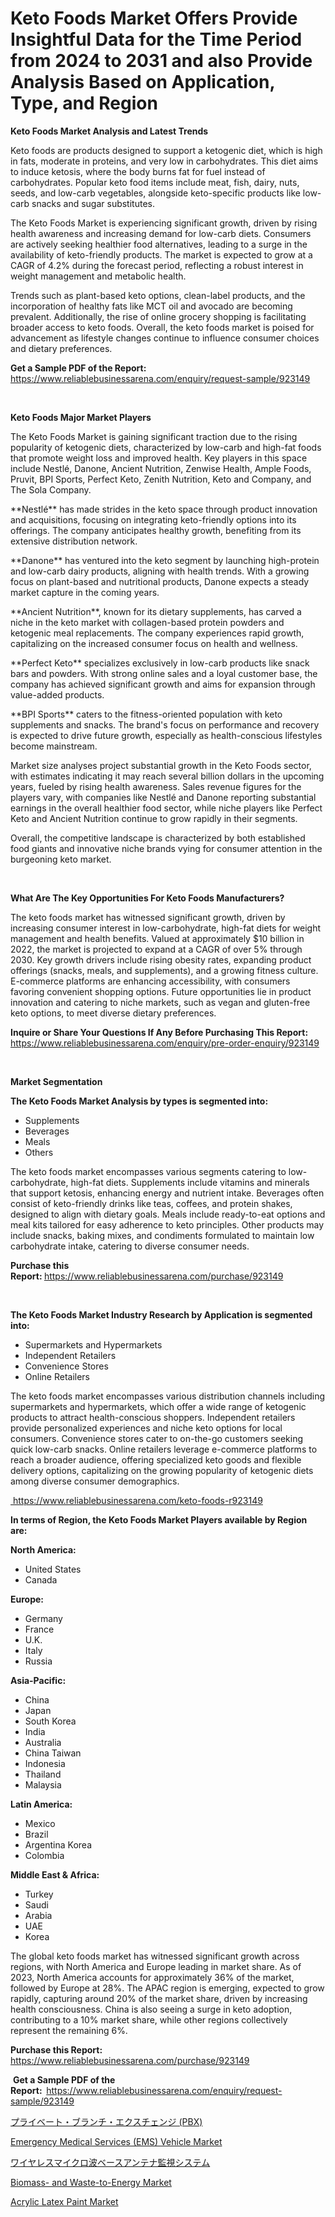 <p><h1>Keto Foods Market Offers Provide Insightful Data for the Time Period from 2024 to 2031 and also Provide Analysis Based on Application, Type, and Region</h1></p><p><strong>Keto Foods Market Analysis and Latest Trends</strong></p>
<p><p>Keto foods are products designed to support a ketogenic diet, which is high in fats, moderate in proteins, and very low in carbohydrates. This diet aims to induce ketosis, where the body burns fat for fuel instead of carbohydrates. Popular keto food items include meat, fish, dairy, nuts, seeds, and low-carb vegetables, alongside keto-specific products like low-carb snacks and sugar substitutes.</p><p>The Keto Foods Market is experiencing significant growth, driven by rising health awareness and increasing demand for low-carb diets. Consumers are actively seeking healthier food alternatives, leading to a surge in the availability of keto-friendly products. The market is expected to grow at a CAGR of 4.2% during the forecast period, reflecting a robust interest in weight management and metabolic health. </p><p>Trends such as plant-based keto options, clean-label products, and the incorporation of healthy fats like MCT oil and avocado are becoming prevalent. Additionally, the rise of online grocery shopping is facilitating broader access to keto foods. Overall, the keto foods market is poised for advancement as lifestyle changes continue to influence consumer choices and dietary preferences.</p></p>
<p><strong>Get a Sample PDF of the Report:&nbsp;</strong> <a href="https://www.reliablebusinessarena.com/enquiry/request-sample/923149">https://www.reliablebusinessarena.com/enquiry/request-sample/923149</a></p>
<p>&nbsp;</p>
<p><strong>Keto Foods Major Market Players</strong></p>
<p><p>The Keto Foods Market is gaining significant traction due to the rising popularity of ketogenic diets, characterized by low-carb and high-fat foods that promote weight loss and improved health. Key players in this space include Nestlé, Danone, Ancient Nutrition, Zenwise Health, Ample Foods, Pruvit, BPI Sports, Perfect Keto, Zenith Nutrition, Keto and Company, and The Sola Company.</p><p>**Nestlé** has made strides in the keto space through product innovation and acquisitions, focusing on integrating keto-friendly options into its offerings. The company anticipates healthy growth, benefiting from its extensive distribution network.</p><p>**Danone** has ventured into the keto segment by launching high-protein and low-carb dairy products, aligning with health trends. With a growing focus on plant-based and nutritional products, Danone expects a steady market capture in the coming years.</p><p>**Ancient Nutrition**, known for its dietary supplements, has carved a niche in the keto market with collagen-based protein powders and ketogenic meal replacements. The company experiences rapid growth, capitalizing on the increased consumer focus on health and wellness.</p><p>**Perfect Keto** specializes exclusively in low-carb products like snack bars and powders. With strong online sales and a loyal customer base, the company has achieved significant growth and aims for expansion through value-added products.</p><p>**BPI Sports** caters to the fitness-oriented population with keto supplements and snacks. The brand's focus on performance and recovery is expected to drive future growth, especially as health-conscious lifestyles become mainstream.</p><p>Market size analyses project substantial growth in the Keto Foods sector, with estimates indicating it may reach several billion dollars in the upcoming years, fueled by rising health awareness. Sales revenue figures for the players vary, with companies like Nestlé and Danone reporting substantial earnings in the overall healthier food sector, while niche players like Perfect Keto and Ancient Nutrition continue to grow rapidly in their segments. </p><p>Overall, the competitive landscape is characterized by both established food giants and innovative niche brands vying for consumer attention in the burgeoning keto market.</p></p>
<p>&nbsp;</p>
<p><strong>What Are The Key Opportunities For Keto Foods Manufacturers?</strong></p>
<p><p>The keto foods market has witnessed significant growth, driven by increasing consumer interest in low-carbohydrate, high-fat diets for weight management and health benefits. Valued at approximately $10 billion in 2022, the market is projected to expand at a CAGR of over 5% through 2030. Key growth drivers include rising obesity rates, expanding product offerings (snacks, meals, and supplements), and a growing fitness culture. E-commerce platforms are enhancing accessibility, with consumers favoring convenient shopping options. Future opportunities lie in product innovation and catering to niche markets, such as vegan and gluten-free keto options, to meet diverse dietary preferences.</p></p>
<p><strong>Inquire or Share Your Questions If Any Before Purchasing This Report:</strong> <a href="https://www.reliablebusinessarena.com/enquiry/pre-order-enquiry/923149">https://www.reliablebusinessarena.com/enquiry/pre-order-enquiry/923149</a></p>
<p>&nbsp;</p>
<p><strong>Market Segmentation</strong></p>
<p><strong>The Keto Foods Market Analysis by types is segmented into:</strong></p>
<p><ul><li>Supplements</li><li>Beverages</li><li>Meals</li><li>Others</li></ul></p>
<p><p>The keto foods market encompasses various segments catering to low-carbohydrate, high-fat diets. Supplements include vitamins and minerals that support ketosis, enhancing energy and nutrient intake. Beverages often consist of keto-friendly drinks like teas, coffees, and protein shakes, designed to align with dietary goals. Meals include ready-to-eat options and meal kits tailored for easy adherence to keto principles. Other products may include snacks, baking mixes, and condiments formulated to maintain low carbohydrate intake, catering to diverse consumer needs.</p></p>
<p><strong>Purchase this Report:&nbsp;</strong><a href="https://www.reliablebusinessarena.com/purchase/923149">https://www.reliablebusinessarena.com/purchase/923149</a></p>
<p>&nbsp;</p>
<p><strong>The Keto Foods Market Industry Research by Application is segmented into:</strong></p>
<p><ul><li>Supermarkets and Hypermarkets</li><li>Independent Retailers</li><li>Convenience Stores</li><li>Online Retailers</li></ul></p>
<p><p>The keto foods market encompasses various distribution channels including supermarkets and hypermarkets, which offer a wide range of ketogenic products to attract health-conscious shoppers. Independent retailers provide personalized experiences and niche keto options for local consumers. Convenience stores cater to on-the-go customers seeking quick low-carb snacks. Online retailers leverage e-commerce platforms to reach a broader audience, offering specialized keto goods and flexible delivery options, capitalizing on the growing popularity of ketogenic diets among diverse consumer demographics.</p></p>
<p><a href="https://www.reliablebusinessarena.com/keto-foods-r923149">&nbsp;https://www.reliablebusinessarena.com/keto-foods-r923149</a></p>
<p><strong>In terms of Region, the Keto Foods Market Players available by Region are:</strong></p>
<p>
    <p> <strong> North America: </strong>
        <ul>
            <li>United States</li>
            <li>Canada</li>
        </ul>
        </p> 
    <p> <strong> Europe: </strong>
        <ul>
            <li>Germany</li>
            <li>France</li>
            <li>U.K.</li>
            <li>Italy</li>
            <li>Russia</li>
        </ul>
        </p> 
    <p> <strong> Asia-Pacific: </strong>
        <ul>
            <li>China</li>
            <li>Japan</li>
            <li>South Korea</li>
            <li>India</li>
            <li>Australia</li>
            <li>China Taiwan</li>
            <li>Indonesia</li>
            <li>Thailand</li>
            <li>Malaysia</li>
        </ul>
        </p> 
    <p> <strong> Latin America: </strong>
        <ul>
            <li>Mexico</li>
            <li>Brazil</li>
            <li>Argentina Korea</li>
            <li>Colombia</li>
        </ul>
        </p> 
    <p> <strong> Middle East & Africa: </strong>
        <ul>
            <li>Turkey</li>
            <li>Saudi</li>
            <li>Arabia</li>
            <li>UAE</li>
            <li>Korea</li>
        </ul>
    </p>
    </p>
<p><p>The global keto foods market has witnessed significant growth across regions, with North America and Europe leading in market share. As of 2023, North America accounts for approximately 36% of the market, followed by Europe at 28%. The APAC region is emerging, expected to grow rapidly, capturing around 20% of the market share, driven by increasing health consciousness. China is also seeing a surge in keto adoption, contributing to a 10% market share, while other regions collectively represent the remaining 6%.</p></p>
<p><strong>Purchase this Report: </strong><a href="https://www.reliablebusinessarena.com/purchase/923149">https://www.reliablebusinessarena.com/purchase/923149</a></p>
<p>&nbsp;<strong>Get a Sample PDF of the Report:&nbsp;&nbsp;</strong><a href="https://www.reliablebusinessarena.com/enquiry/request-sample/923149">https://www.reliablebusinessarena.com/enquiry/request-sample/923149</a></p>
<p><strong></strong></p>
<p><p><a href="https://medium.com/@eunawiegad2023/private-branch-exchange-pbx-market-%E3%81%AF-%E3%82%B3%E3%82%B9%E3%83%88%E7%AE%A1%E7%90%86%E3%81%A8%E5%8A%B9%E7%8E%87%E5%90%91%E4%B8%8A%E3%82%92%E5%84%AA%E5%85%88%E3%81%97%E3%81%BE%E3%81%99-%E3%81%95%E3%82%89%E3%81%AB-%E5%A0%B1%E5%91%8A%E6%9B%B8%E3%81%AF%E5%B8%82%E5%A0%B4%E3%81%AE%E9%9C%80%E8%A6%81%E9%9D%A2%E3%81%A8%E4%BE%9B%E7%B5%A6%E9%9D%A2%E3%81%AE%E4%B8%A1%E6%96%B9%E3%82%92%E3%82%AB%E3%83%90%E3%83%BC%E3%81%97%E3%81%A6%E3%81%84%E3%81%BE%E3%81%99-private-2b22c2e278f5">プライベート・ブランチ・エクスチェンジ (PBX)</a></p><p><a href="https://issuu.com/reportprime-2/docs/emergency-medical-services-ems-vehi_9981c1dd4a6949">Emergency Medical Services (EMS) Vehicle Market</a></p><p><a href="https://medium.com/@eunawiegad2023/wireless-microwave-based-antenna-monitoring-system-market-%E3%81%AF-%E3%82%B3%E3%82%B9%E3%83%88%E7%AE%A1%E7%90%86%E3%81%A8%E5%8A%B9%E7%8E%87%E5%90%91%E4%B8%8A%E3%82%92%E5%84%AA%E5%85%88%E3%81%97%E3%81%BE%E3%81%99-0df7c411046d">ワイヤレスマイクロ波ベースアンテナ監視システム</a></p><p><a href="https://github.com/angelajermaine/Market-Research-Report-List-5/blob/main/biomass-and-waste-to-energy-market.md">Biomass- and Waste-to-Energy Market</a></p><p><a href="https://medium.com/@shanypaucek/this-report-aims-to-deliver-an-in-depth-analysis-of-the-global-acrylic-latex-paint-market-offering-d26eca88ba59">Acrylic Latex Paint Market</a></p></p>
